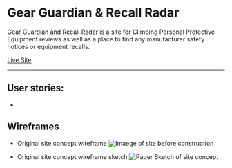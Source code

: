 # Gear Guardian & Recall Radar

Gear Guardian and Recall Radar is a site for Climbing Personal Protective Equipment reviews as well as a place to find any manufacturer safety notices or equipment recalls.

[Live Site](https://gear-guardian-3e31e683d207.herokuapp.com/)

---

## User stories:

-

## Wireframes 

- Original site concept wireframe
![Imaege of site before construction](wireframe.png)

- Original site concept wireframe sketch
![Paper Sketch of site concept](20240704_182520.jpg)
